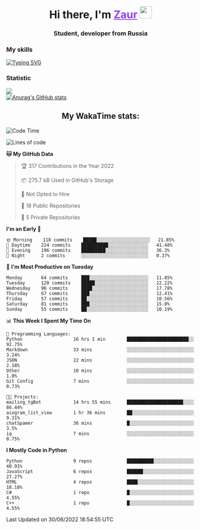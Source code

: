 <h1 align="center">
    Hi there, I'm 
    <a href="https://t.me/skyguy" target="_blank" style="color: #8C43EA">Zaur</a>
    <img src="https://github.com/blackcater/blackcater/raw/main/images/Hi.gif" height="32">
</h1>

<h3 align="center">
    Student, developer from Russia
</h3>  

### **My skills**
[![Typing SVG](https://readme-typing-svg.herokuapp.com?font=Oxanium&duration=3000&color=8C43EA&height=30&lines=Python%2C+JavaScript;Flask;Django+(in+near+future);React.js;HTML%2C+CSS+(SCSS))](https://git.io/typing-svg)

### **Statistic**
![](https://komarev.com/ghpvc/?username=mrskyguy&color=8C43EA)  
[![Anurag's GitHub stats](https://github-readme-stats.vercel.app/api?username=mrskyguy&count_private=true&show_icons=true&title_color=8C43EA&icon_color=BE57EA&bg_color=30,191919,341b56&text_color=B1B1B1&border_radius=10&hide_border=true&include_all_commits=1)](https://github.com/anuraghazra/github-readme-stats)  


<h2 align="center"> My WakaTime stats: </h2>

<!--START_SECTION:waka-->
![Code Time](http://img.shields.io/badge/Code%20Time-0%20secs-blue)

![Lines of code](https://img.shields.io/badge/From%20Hello%20World%20I%27ve%20Written-201%20Thousand%20lines%20of%20code-blue)

**🐱 My GitHub Data** 

> 🏆 317 Contributions in the Year 2022
 > 
> 📦 275.7 kB Used in GitHub's Storage 
 > 
> 🚫 Not Opted to Hire
 > 
> 📜 18 Public Repositories 
 > 
> 🔑 5 Private Repositories  
 > 
**I'm an Early 🐤** 

```text
🌞 Morning    118 commits    █████░░░░░░░░░░░░░░░░░░░░   21.85% 
🌆 Daytime    224 commits    ██████████░░░░░░░░░░░░░░░   41.48% 
🌃 Evening    196 commits    █████████░░░░░░░░░░░░░░░░   36.3% 
🌙 Night      2 commits      ░░░░░░░░░░░░░░░░░░░░░░░░░   0.37%

```
📅 **I'm Most Productive on Tuesday** 

```text
Monday       64 commits     ███░░░░░░░░░░░░░░░░░░░░░░   11.85% 
Tuesday      120 commits    █████░░░░░░░░░░░░░░░░░░░░   22.22% 
Wednesday    96 commits     ████░░░░░░░░░░░░░░░░░░░░░   17.78% 
Thursday     67 commits     ███░░░░░░░░░░░░░░░░░░░░░░   12.41% 
Friday       57 commits     ██░░░░░░░░░░░░░░░░░░░░░░░   10.56% 
Saturday     81 commits     ███░░░░░░░░░░░░░░░░░░░░░░   15.0% 
Sunday       55 commits     ██░░░░░░░░░░░░░░░░░░░░░░░   10.19%

```


📊 **This Week I Spent My Time On** 

```text
💬 Programming Languages: 
Python                   16 hrs 1 min        ███████████████████████░░   92.75% 
Markdown                 33 mins             ░░░░░░░░░░░░░░░░░░░░░░░░░   3.24% 
JSON                     22 mins             ░░░░░░░░░░░░░░░░░░░░░░░░░   2.18% 
Other                    10 mins             ░░░░░░░░░░░░░░░░░░░░░░░░░   1.0% 
Git Config               7 mins              ░░░░░░░░░░░░░░░░░░░░░░░░░   0.73%

🐱‍💻 Projects: 
mailing_tgBot            14 hrs 55 mins      █████████████████████░░░░   86.44% 
aiogram_list_view        1 hr 36 mins        ██░░░░░░░░░░░░░░░░░░░░░░░   9.31% 
chatSpamer               36 mins             █░░░░░░░░░░░░░░░░░░░░░░░░   3.5% 
iq                       7 mins              ░░░░░░░░░░░░░░░░░░░░░░░░░   0.75%

```

**I Mostly Code in Python** 

```text
Python                   9 repos             ██████████░░░░░░░░░░░░░░░   40.91% 
JavaScript               6 repos             ██████░░░░░░░░░░░░░░░░░░░   27.27% 
HTML                     4 repos             ████░░░░░░░░░░░░░░░░░░░░░   18.18% 
C#                       1 repo              █░░░░░░░░░░░░░░░░░░░░░░░░   4.55% 
C++                      1 repo              █░░░░░░░░░░░░░░░░░░░░░░░░   4.55%

```



 Last Updated on 30/06/2022 18:54:55 UTC
<!--END_SECTION:waka-->
